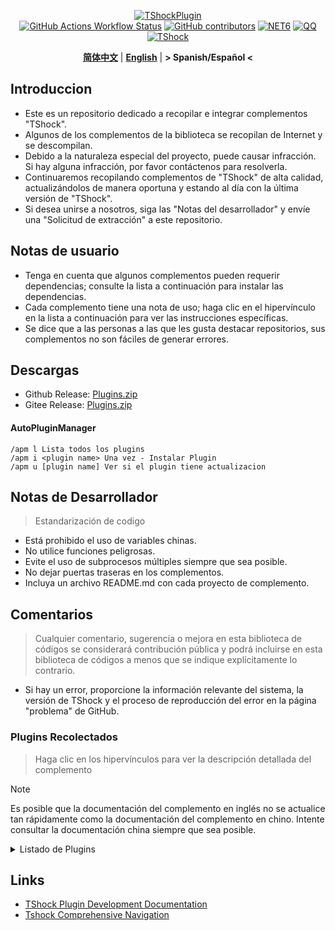 <div align="center">
  
[![TShockPlugin](https://socialify.git.ci/UnrealMultiple/TShockPlugin/image?description=1&descriptionEditable=A%20TShock%20Chinese%20Plugin%20Collection%20Repository&forks=1&issues=1&language=1&logo=https%3A%2F%2Fgithub.com%2FUnrealMultiple%2FTShockPlugin%2Fblob%2Fmaster%2Ficon.png%3Fraw%3Dtrue&name=1&pattern=Circuit%20Board&pulls=1&stargazers=1&theme=Auto)](https://github.com/UnrealMultiple/TShockPlugin)  
[![GitHub Actions Workflow Status](https://img.shields.io/github/actions/workflow/status/UnrealMultiple/TShockPlugin/.github%2Fworkflows%2Fbuild.yml)](https://github.com/UnrealMultiple/TShockPlugin/actions)
[![GitHub contributors](https://img.shields.io/github/contributors/UnrealMultiple/TShockPlugin?style=flat)](https://github.com/UnrealMultiple/TShockPlugin/graphs/contributors)
[![NET6](https://img.shields.io/badge/Core-%20.NET_6-blue)](https://dotnet.microsoft.com/zh-cn/)
[![QQ](https://img.shields.io/badge/QQ-EB1923?logo=tencent-qq&logoColor=white)](https://qm.qq.com/cgi-bin/qm/qr?k=54tOesIU5g13yVBNFIuMBQ6AzjgE6f0m&jump_from=webapi&authKey=6jzafzJEqQGzq7b2mAHBw+Ws5uOdl83iIu7CvFmrfm/Xxbo2kNHKSNXJvDGYxhSW)
[![TShock](https://img.shields.io/badge/TShock5.2.0-2B579A.svg?&logo=TShock&logoColor=white)](https://github.com/Pryaxis/TShock)

**[简体中文](README.md)** | **[English](README_EN.md)** | **&gt; Spanish/Español &lt;**

</div>

## Introduccion
- Este es un repositorio dedicado a recopilar e integrar complementos "TShock".
- Algunos de los complementos de la biblioteca se recopilan de Internet y se descompilan.
- Debido a la naturaleza especial del proyecto, puede causar infracción. Si hay alguna infracción, por favor contáctenos para resolverla.
- Continuaremos recopilando complementos de "TShock" de alta calidad, actualizándolos de manera oportuna y estando al día con la última versión de "TShock".
- Si desea unirse a nosotros, siga las "Notas del desarrollador" y envíe una "Solicitud de extracción" a este repositorio.


## Notas de usuario

- Tenga en cuenta que algunos complementos pueden requerir dependencias; consulte la lista a continuación para instalar las dependencias.
- Cada complemento tiene una nota de uso; haga clic en el hipervínculo en la lista a continuación para ver las instrucciones específicas.
- Se dice que a las personas a las que les gusta destacar repositorios, sus complementos no son fáciles de generar errores.

## Descargas

- Github Release: [Plugins.zip](https://github.com/UnrealMultiple/TShockPlugin/releases/download/V1.0.0.0/Plugins.zip)
- Gitee Release: [Plugins.zip](https://gitee.com/kksjsj/TShockPlugin/releases/download/V1.0.0.0/Plugins.zip)

#### AutoPluginManager
    /apm l Lista todos los plugins
    /apm i <plugin name> Una vez - Instalar Plugin
    /apm u [plugin name] Ver si el plugin tiene actualizacion

## Notas de Desarrollador

> Estandarización de codigo

- Está prohibido el uso de variables chinas.
- No utilice funciones peligrosas.
- Evite el uso de subprocesos múltiples siempre que sea posible.
- No dejar puertas traseras en los complementos.
- Incluya un archivo README.md con cada proyecto de complemento.

## Comentarios

> Cualquier comentario, sugerencia o mejora en esta biblioteca de códigos se considerará contribución pública y podrá incluirse en esta biblioteca de códigos a menos que se indique explícitamente lo contrario.

- Si hay un error, proporcione la información relevante del sistema, la versión de TShock y el proceso de reproducción del error en la página "problema" de GitHub.

### Plugins Recolectados

> Haga clic en los hipervínculos para ver la descripción detallada del complemento

> [!NOTE]
> Es posible que la documentación del complemento en inglés no se actualice tan rápidamente como la documentación del complemento en chino.
> Intente consultar la documentación china siempre que sea posible.

<Details>
<Summary>Listado de Plugins</Summary>

| Nombre del plugin | Disponible en Español | Descripcion del Plugin  | Dependencias |
| :-: | :-: | :-: | :-: |
| [AutoPluginManager](src/AutoPluginManager/README_EN.md) | Si | Actualice los complementos automáticamente con una sola tecla | None |
| [AdditionalPylons](src/AdditionalPylons/README_EN.md) | No | Colocar más pilones | None |
| [AnnouncementBoxPlus](src/AnnouncementBoxPlus/README.md) | No | Mejora la funcionalidad de la caja de anuncios | None |
| [AutoBroadcast](src/AutoBroadcast/README_EN.md) | No | Transmisión automática | None |
| [AutoAirItem](src/AutoAirItem/README_EN.md) | No | Botes de basura automáticos | None |
| [AutoClear](src/Autoclear/README_EN.md) | No | Limpieza automática inteligente | None |
| [AutoReset](src/AutoReset/README_EN.md) | No | Reinicio completamente automático | None |
| [AutoStoreItems](src/AutoStoreItems/README_EN.md) | No | Almacenamiento automático | None |
| [AutoTeam](src/AutoTeam/README_EN.md) | No | Formación automática de equipos | None |
| [AutoFish](src/AutoFish/README_EN.md) | No | Pesca automática | None |
| [Back](src/Back/README_EN.md) | no | Regresar al punto de muerte | None |
| [BagPing](src/BagPing/README_EN.md) | No | Marcar las bolsas de tesoro en el mapa | None |
| [BetterWhitelist](src/BetterWhitelist/README_EN.md) | No | Plugin de lista blanca | None |
| [BanNpc](src/BanNpc/README_EN.md) | No | Previene la generación de monstruos | None |
| [BedSet](src/BedSet/README_EN.md) | No | Establecer y registrar puntos de resurrección | None |
| [BridgeBuilder](src/BridgeBuilder/README_EN.md) | No | Construcción rápida de puentes | None |
| [BuildMaster](src/BuildMaster/README.md) | No | Modo Maestro Constructor para el Mini Juego Red Bean | [MiniGamesAPI](src/MiniGamesAPI/README.md) |
| [Chireiden.TShock.Omni](https://github.com/sgkoishi/yaaiomni/blob/master/README.md) | No | Otro plugin misceláneo para TShock - la parte central | None |
| [Chireiden.TShock.Omni.Misc](https://github.com/sgkoishi/yaaiomni/blob/master/README.md) | No | Otro plugin misceláneo para TShock - la parte miscelánea | [Chireiden.TShock.Omni](https://github.com/sgkoishi/yaaiomni/blob/master/README.md) |
| [CaiBot](src/CaiBot/README.md) | No | Plugin adaptador CaiBot | Dependencias integradas |
| [CaiPacketDebug](src/CaiPacketDebug/README.md) | No | Herramienta de depuración de paquetes Cai | [TrProtocol](https://github.com/UnrealMultiple/TrProtocol) |
| [CaiCustomEmojiCommand](src/CaiCustomEmojiCommand/README_EN.md) | no | Comando de emoji personalizado | None |
| [CaiLib](src/CaiLib/README.md) | No | Biblioteca de precarga de Cai | None |
| [CaiRewardChest](src/CaiRewardChest/README_EN.md) | No | Convierte cofres generados naturalmente en cofres de recompensa que todos pueden reclamar una vez | None |
| [CGive](src/CGive/README_EN.md) | No | Comandos fuera de línea | None |
| [Challenger](src/Challenger/README.md) | Si | Modo Challenger | None |
| [Chameleon](src/Chameleon/README_EN.md) | No | Inicia sesión antes de entrar al servidor | None |
| [ChattyBridge](src/ChattyBridge/README.md) | No | Usado para el chat entre servidores | None |
| [ChestRestore](src/ChestRestore/README_EN.md) | No | Objetos infinitos en servidores de recursos | None |
| [CNPCShop](src/CNPCShop/README.md) | No | Tienda personalizada de NPC | None |
| [ConsoleSql](src/ConsoleSql/README.md) | No | Ejecutar sentencias SQL en la consola | None |
| [ConvertWorld](src/ConvertWorld/README_EN.md) | No | Convertir objetos del mundo al derrotar monstruos | None |
| [CreateSpawn](src/CreateSpawn/README.md) | No | Generación de puntos de aparición | None |
| [CriticalHit](src/CriticalHit/README.md) | No | Indicación de golpe crítico | None |
| [DamageRuleLoot](src/DamageRuleLoot/README_EN.md) | No | Determinar la bolsa de tesoro caída basada en la relación de daño y transferir el cálculo de daño | None |
| [DamageStatistic](src/DamageStatistic/README.md) | No | Mostrar el daño causado por cada jugador después de cada pelea de jefe | None |
| [DataSync](src/DataSync/README.md) | No | Sincronización de progreso | None |
| [DeathDrop](src/DeathDrop/README.md) | No | Botín aleatorio y personalizado al morir un monstruo | None |
| [DisableMonsLoot](src/DisableMonsLoot/README.md) | No | Prohibir el botín de monstruos | None |
| [Don't Fuck](src/DonotFuck/README.md) | No | Prevenir groserías | None |
| [DwTP](src/DwTP/README.md) | no | Teletransportación por posicionamiento | None |
| [DTEntryBlock](src/DTEntryBlock/README.md) | No | Prevenir la entrada a mazmorras o templos | None |
| [DumpTerrariaID](src/DumpTerrariaID/README.md) | No | Volcar las ID de Terraria | None |
| [Economics.Deal](src/Economics.RPG/README_EN.md) | No | Plugin de comercio | [EconomicsAPI](src/EconomicsAPI/README_EN.md) |
| [Economics.NPC](src/Economics.NPC/README_EN.md) | No | Recompensas personalizadas de monstruos | [EconomicsAPI](src/EconomicsAPI/README_EN.md) |
| [Economics.Projectile](src/Economics.Projectile/README_EN.md) | No | Proyectiles personalizados | [EconomicsAPI](src/EconomicsAPI/README_EN.md) [Economics.RPG](src/Economics.RPG/README_EN.md) |
| [Economics.Regain](src/Economics.Regain/README_EN.md) | No | Reciclaje de objetos | [EconomicsAPI](src/EconomicsAPI/README_EN.md) |
| [Economics.RPG](src/Economics.RPG/README_EN.md) | No | Plugin RPG | [EconomicsAPI](src/EconomicsAPI/README_EN.md) |
| [Economics.Shop](src/Economics.Shop/README_EN.md) | No | Plugin de tienda | [EconomicsAPI](src/EconomicsAPI/README_EN.md) [Economics.RPG](src/Economics.RPG/README_EN.md) |
| [Economics.Task](src/Economics.Task/README_EN.md) | No | Plugin de tareas | [EconomicsAPI](src/EconomicsAPI/README_EN.md) [Economics.RPG](src/Economics.RPG/README_EN.md) |
| [Economics.Skill](src/Economics.Skill/README_EN.md) | No | Plugin de habilidades | [EconomicsAPI](src/EconomicsAPI/README_EN.md) [Economics.RPG](src/Economics.RPG/README_EN.md) |
| [Economics.WeaponPlus](src/Economics.WeaponPlus/README_EN.md) | No | Mejora de armas | [EconomicsAPI](src/EconomicsAPI/README_EN.md) |
| [EconomicsAPI](src/EconomicsAPI/README_EN.md) | No | Plugin económico | None |
| [EndureBoost](src/EndureBoost/README_EN.md) | No | Otorga un buff específico cuando el jugador tiene una cantidad determinada de objetos | None |
| [EssentialsPlus](src/EssentialsPlus/README_EN.md) | Sí | Comandos de gestión adicionales | None |
| [Ezperm](src/Ezperm/README.md) | No | Cambio por lotes de permisos | None |
| [FishShop](https://github.com/UnrealMultiple/TShockFishShop/blob/master/README.md) | No | Tienda de peces | None |
| [GenerateMap](src/GenerateMap/README.md) | No | Generar imágenes de mapas | [CaiLib](src/CaiLib/README.md) |
| [GolfRewards](src/GolfRewards/README.md) | No | Recompensas de golf | None |
| [GoodNight](src/GoodNight/README.md) | No | Toque de queda | None |
| [HardPlayerDrop](src/HardPlayerDrop/README.md) | No                    | Los jugadores en modo Hardcore sueltan corazones de vida al morir | Ninguna     |
| [HelpPlus](src/HelpPlus/README_EN.md)         | No                    | Corrige y mejora el comando de ayuda                        | Ninguna     |
| [History](src/History/README.md)              | No                    | Registra un historial en formato de tabla                   | Ninguna     |
| [HouseRegion](src/HouseRegion/README.md)      | No                    | Plugin de reclamación de tierras                            | Ninguna     |
| [Invincibility](src/Invincibility/README.md)  | No                    | Invencibilidad limitada en el tiempo                        | Ninguna     |
| [ItemPreserver](src/ItemPreserver/README.md)  | No                    | Conserva ítems específicos de la consumición                | Ninguna     |
| [ItemBox](src/itemBox/README.md)              | No                    | Inventario fuera de línea                                   | Ninguna     |
| [ItemDecoration](src/ItemDecoration/README_EN.md) | Sí                  | Muestra mensajes flotantes para los ítems en las manos     | [LazyAPI](src/LazyAPI/README.md)     |
| [JourneyUnlock](src/JourneyUnlock/README.md)  | No                    | Desbloquea ítems del modo Journey                           | Ninguna     |
| [LazyAPI](src/LazyAPI/README.md)              | No                    | Biblioteca base para plugins                                | linq2db     |
| [LifemaxExtra](src/LifemaxExtra/README.md)    | No                    | Comer más frutas/cristales de vida                          | Ninguna     |
| [ListPlugins](src/ListPlugins/README.md)      | No                    | Lista los plugins instalados                                | Ninguna     |
| [ModifyWeapons](src/ModifyWeapons/README_EN.md)         | No                    | Deje que los jugadores realicen dos Sprint                 |  [LazyAPI](src/LazyAPI/README.md)      |
| [MapTeleport](src/MapTp/README_EN.md)         | No                    | Teletransportarse con doble clic en el mapa                 | Ninguna     |
| [MiniGamesAPI](src/MiniGamesAPI/README.md)    | No                    | API para el mini-juego de pasta de frijol                   | Ninguna     |
| [MonsterRegen](src/MonsterRegen/README.md)    | No                    | Regeneración de progreso de monstruos                       | Ninguna     |
| [Musicplayer](src/MusicPlayer/README.md)      | No                    | Reproductor de música simple                                | Ninguna     |
| [Noagent](src/Noagent/README.md)              | No                    | Prohíbe que las IPs de proxy ingresen al servidor           | Ninguna     |
| [NormalDropsBags](src/NormalDropsBags/README.md) | No                   | Suelta bolsas de tesoros en dificultad normal               | Ninguna     |
| [OnlineGiftPackage](src/OnlineGiftPackage/README.md) | No                | Paquete de regalos en línea                                 | Ninguna     |
| [PlayerSpeed](src/PlayerSpeed/README.md)      | No                    | Interceptación de paquetes                                   | [LazyAPI](src/LazyAPI/README.md)     |
| [PacketsStop](src/PacketsStop/README.md)      | No                    | Interceptación de paquetes                                   | Ninguna     |
| [PermaBuff](src/PermaBuff/README.md)          | No                    | Buff permanente                                             | Ninguna     |
| [PerPlayerLoot](src/PerPlayerLoot/README_EN.md) | No                   | Cofre separado para el botín del jugador                    | Ninguna     |
| [PersonalPermission](src/PersonalPermission/README.md) | No               | Establece permisos individualmente para los jugadores       | Ninguna     |
| [Platform](src/Platform/README.md)            | No                    | Determina el dispositivo del jugador                         | Ninguna     |
| [PlayerManager](https://github.com/UnrealMultiple/TShockPlayerManager/blob/master/README.md) | No | Administrador de jugadores de Hufang | Ninguna |
| [PvPer](src/PvPer/README.md)                  | No                    | Sistema de duelos                                           | Ninguna     |
| [ProgressBag](src/ProgressBag/README.md)      | No                    | Paquete de progreso                                         | Ninguna     |
| [ProgressControls](src/ProgressControls/README.md) | No                 | Planificador (Automatiza el control del servidor)           | Ninguna     |
| [ProgressRestrict](src/ProgressRestrict/README.md) | No                  | Detección de super progreso                                 | [DataSync](src/DataSync/README.md) |
| [ProxyProtocolSocket](src/ProxyProtocolSocket/README.md) | No               | Acepta conexiones de protocolo proxy                        | Ninguna     |
| [RainbowChat](src/RainbowChat/README.md)      | No                    | Colores aleatorios en el chat                               | Ninguna     |
| [RandomBroadcast](src/RandomBroadcast/README.md) | No                  | Transmisión aleatoria                                       | Ninguna     |
| [RandReSpawn](src/RandRespawn/README.md)      | No                    | Punto de aparición aleatorio                               | Ninguna     |
| [RealTime](src/RealTime/README.md)            | No                    | Sincroniza la hora del servidor con la hora real            | Ninguna     |
| [RecipesBrowser](src/RecipesBrowser/README.md) | No                   | Mesa de trabajo                                            | Ninguna     |
| [RegionView](src/RegionView/README.md)        | No                    | Muestra los límites de las áreas                            | Ninguna     |
| [ReFishTask](src/ReFishTask/README_EN.md)     | No                    | Refresca automáticamente las tareas del pescador            | Ninguna     |
| [Respawn](src/Respawn/README.md)              | No                    | Reaparece en el lugar de la muerte                          | Ninguna     |
| [RebirthCoin](src/RebirthCoin/README_EN.md)   | No                    | Consume ítems designados para revivir al jugador           | Ninguna     |
| [RestInventory](src/RestInventory/README.md)  | No                    | Proporciona una interfaz de consulta REST para la mochila   | Ninguna     |
| [SurfaceBlock](src/SurfaceBlock/README.md) | No | Prohibir proyectiles en la superficie |  [LazyAPI](src/LazyAPI/README.md) |
| [Sandstorm](src/Sandstorm/README.md)          | No                    | Alterna la tormenta de arena                                | Ninguna     |
| [ServerTools](src/ServerTools/README.md)      | No                    | Herramientas de administración del servidor                 | Ninguna     |
| [SessionSentinel](src/SessionSentinel/README.md) | No                   | Maneja jugadores que no envían paquetes de datos por mucho tiempo | Ninguna     |
| [ShortCommand](src/ShortCommand/README.md)    | No                    | Comando corto                                               | Ninguna     |
| [ShowArmors](src/ShowArmors/README.md)        | No                    | Muestra la barra de equipo                                  | Ninguna     |
| [SignInSign](src/SignInSign/README.md)        | No                    | Plugin de inicio de sesión con cartel                       | Ninguna     |
| [SimultaneousUseFix](src/SimultaneousUseFix/README.md) | No               | Resuelve problemas como el martillo doble atascado y la metralleta de estrellas | [Chireiden.TShock.Omni](src/https://github.com/sgkoishi/yaaiomni/releases) |
| [SmartRegions](src/SmartRegions/README.md)    | No                    | Regiones inteligentes                                       | Ninguna     |
| [SpawnInfra](src/SpawnInfra/README.md)        | No                    | Genera infraestructura básica                               | Ninguna     |
| [SpclPerm](src/SpclPerm/README.md)            | No                    | Privilegios del propietario del servidor                    | Ninguna     |
| [StatusTextManager](src/StatusTextManager/README.md) | No               | Plugin para gestionar el texto de estado en PC              | Ninguna     |
| [SwitchCommands](src/SwitchCommands/README.md) | No                   | Ejecuta comandos en regiones                                | Ninguna     |
| [TeleportRequest](src/TeleportRequest/README_EN.md) | No                | Solicitud de teletransporte                                 | Ninguna     |
| [TimerKeeper](src/TimerKeeper/README_EN.md)   | No                    | Guarda el estado del temporizador                            | Ninguna     |
| [TownNPCHomes](src/TownNPCHomes/README_EN.md) | No                    | Casa rápida de NPC                                          | Ninguna     |
| [TimeRate](src/TimeRate/README_EN.md)         | No                    | Modifica la aceleración del tiempo usando comandos, y soporta el sueño de los jugadores para activar eventos | Ninguna     |
| [UnseenInventory](src/UnseenInventory/README.md) | No                  | Permite que el servidor genere ítems "inobtenibles"         | Ninguna     |
| [VeinMiner](src/VeinMiner/README.md)          | No                    | Minado en cadena                                            | Ninguna     |
| [VotePlus](src/VotePlus/README_EN.md)         | No                    | Votación multifuncional                                     | Ninguna     |
| [WeaponPlusCostCoin](src/WeaponPlusCostCoin/README.md) | No               | Versión de monedas para mejorar armas                       | Ninguna     |
| [WorldModify](https://github.com/UnrealMultiple/TShockWorldModify/blob/master/README.md) | No | Editor del mundo, permite modificar la mayoría de los parámetros del mundo | Ninguna |
| [ZHIPlayerManager](src/ZHIPlayerManager/README.md) | No | Plugin de gestión de jugadores de Zhi          | Ninguna |
| [Lagrange.XocMat.Adapter](src/Lagrange.XocMat.Adapter/README.md) | No | Plugin adaptador para el bot Lagrange.XocMat   | Ninguna |
</Details>

## Links

- [TShock Plugin Development Documentation](https://github.com/ACaiCat/TShockPluginDocument)
- [Tshock Comprehensive Navigation](https://github.com/UnrealMultiple/Tshock-nav)
